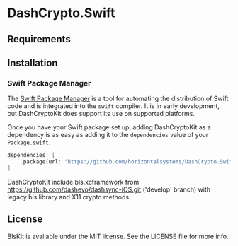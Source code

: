 # DashCrypto.Swift

## Requirements

## Installation

### Swift Package Manager

The [Swift Package Manager](https://swift.org/package-manager/) is a tool for automating the distribution of Swift code
and is integrated into the `swift` compiler. It is in early development, but DashCryptoKit does support its use on
supported platforms.

Once you have your Swift package set up, adding DashCryptoKit as a dependency is as easy as adding it to
the `dependencies` value of your `Package.swift`.

```swift
dependencies: [
    .package(url: "https://github.com/horizontalsystems/DashCrypto.Swift.git", .upToNextMajor(from: "1.0.0"))
]
```

DashCryptoKit include bls.xcframework from https://github.com/dashevo/dashsync-iOS.git ('develop' branch) with legacy bls library and X11 crypto methods.

## License

BlsKit is available under the MIT license. See the LICENSE file for more info.

